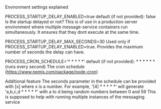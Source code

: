 

Environment settings explained

PROCESS_STARTUP_DELAY_ENABLED=true
default (if not provided): false
Is the startup delayed or not? This is of use in a production server environment where multiple 
message-service containers run simultaneously. It ensures that they dont execute at the same time.

PROCESS_STARTUP_DELAY_MAX_SECONDS=30
Used only if PROCESS_STARTUP_DELAY_ENABLED=true. Provides the maximum number of seconds the delay can have.

PROCESS_CRON_SCHEDULE='* * * * *'
default (if not provided): * * * * * * (runs every second)
The cron schedule (https://www.npmjs.com/package/node-cron)

Additional feature
The seconds parameter in the schedule can be provided with [x] where x is a number.
For example, '[4] * * * * *' will generate 'a,b,c,d * * * * *' with a to d being random numbers between 0 and 59
This is supposed to help with running multiple instances of the messaging service
